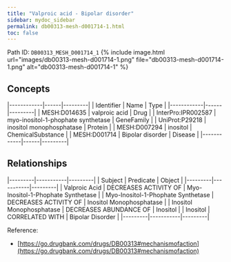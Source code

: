 ```yaml
---
title: "Valproic acid - Bipolar disorder"
sidebar: mydoc_sidebar
permalink: db00313-mesh-d001714-1.html
toc: false 
---
```



Path ID: `DB00313_MESH_D001714_1`
{% include image.html url="images/db00313-mesh-d001714-1.png" file="db00313-mesh-d001714-1.png" alt="db00313-mesh-d001714-1" %}

## Concepts

|------------|------|---------|
| Identifier | Name | Type    |
|------------|------|---------|
| MESH:D014635 | valproic acid | Drug |
| InterPro:IPR002587 | myo-inositol-1-phophate synthetase | GeneFamily |
| UniProt:P29218 | inositol monophosphatase | Protein |
| MESH:D007294 | inositol | ChemicalSubstance |
| MESH:D001714 | Bipolar disorder | Disease |
|------------|------|---------|

## Relationships

|---------|-----------|---------|
| Subject | Predicate | Object  |
|---------|-----------|---------|
| Valproic Acid | DECREASES ACTIVITY OF | Myo-Inositol-1-Phophate Synthetase |
| Myo-Inositol-1-Phophate Synthetase | DECREASES ACTIVITY OF | Inositol Monophosphatase |
| Inositol Monophosphatase | DECREASES ABUNDANCE OF | Inositol |
| Inositol | CORRELATED WITH | Bipolar Disorder |
|---------|-----------|---------|

Reference: 
  - [https://go.drugbank.com/drugs/DB00313#mechanismofaction](https://go.drugbank.com/drugs/DB00313#mechanismofaction)
